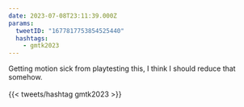 ```yaml
---
date: 2023-07-08T23:11:39.000Z
params:
  tweetID: "1677817753854525440"
  hashtags:
    - gmtk2023
---
```


Getting motion sick from playtesting this, I think I should reduce that
somehow.\
\
{{< tweets/hashtag gmtk2023 >}}
